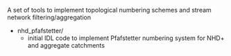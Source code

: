 A set of tools to implement topological numbering schemes and stream network filtering/aggregation

- nhd_pfafstetter/
   * initial IDL code to implement Pfafstetter numbering system for NHD+ and aggregate catchments
